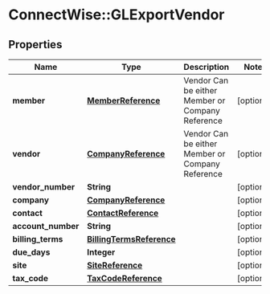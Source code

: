 # ConnectWise::GLExportVendor

## Properties
Name | Type | Description | Notes
------------ | ------------- | ------------- | -------------
**member** | [**MemberReference**](MemberReference.md) | Vendor Can be either Member or Company Reference | [optional] 
**vendor** | [**CompanyReference**](CompanyReference.md) | Vendor Can be either Member or Company Reference | [optional] 
**vendor_number** | **String** |  | [optional] 
**company** | [**CompanyReference**](CompanyReference.md) |  | [optional] 
**contact** | [**ContactReference**](ContactReference.md) |  | [optional] 
**account_number** | **String** |  | [optional] 
**billing_terms** | [**BillingTermsReference**](BillingTermsReference.md) |  | [optional] 
**due_days** | **Integer** |  | [optional] 
**site** | [**SiteReference**](SiteReference.md) |  | [optional] 
**tax_code** | [**TaxCodeReference**](TaxCodeReference.md) |  | [optional] 


